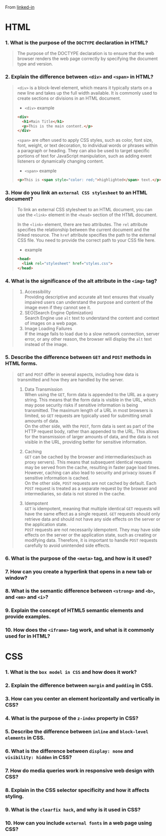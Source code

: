 From [linked-in](https://www.linkedin.com/posts/harisahmad59_frontend-interview-questions-ugcPost-7175011891927285760-24bQ?utm_source=combined_share_message&utm_medium=member_desktop)

# HTML
### 1. What is the purpose of the `DOCTYPE` declaration in HTML?
 > The purpose of the DOCTYPE declaration is to ensure that the web browser renders the web page correctly by specifying the document type and version.
### 2. Explain the difference between `<div>` and `<span>` in HTML?
> `<div>` is a block-level element, which means it typically starts on a new line and takes up the full width available.
> It is commonly used to create sections or divisions in an HTML document.
> - `<div>` example
> ```html
> <div>
>   <h1>Main Title</h1>
>   <p>This is the main content.</p>
> </div>
> ```
> `<span>` are often used to apply CSS styles, such as color, font size, font, weight, or text decoration, to individual words or phrases within a paragraph or heading.
> They can also be used to target specific portions of text for JavaScript manipulation, such as adding event listeners or dynamically changing content.
> - `<span>` example
> ```html
> <p>This is <span style="color: red;">highlighted</span> text.</p>
> ```
>

### 3. How do you link an `external CSS stylesheet` to an HTML document?
> To link an external CSS stylesheet to an HTML document, you can use the `<link>` element in the `<head>` section of the HTML document.
>
> In the `<link>` element, there are two attributes.
> The `rel` attribute specifies the relationship between the current document and the linked resource.
> The `href` attribute specifies the path to the external CSS file. You need to provide the correct path to your CSS file here.
> - example
> ```html
> <head>    
>   <link rel="stylesheet" href="styles.css">
> </head>
> ```
### 4. What is the significance of the alt attribute in the `<img>` tag?
> 1. Accessibility <br>
> Providing descriptive and accurate alt text ensures that visually impaired users can understand the purpose and content of the image even if they cannot see it.
> 2. SEO(Search Engine Optimization) <br>
> Search Engine use `alt` text to understand the content and context of images on a web page.
> 3. Image Loading Failures <br>
> If the image fails to load due to a slow network connection, server error, or any other reason, the browser will display the `alt` text instead of the image.
### 5. Describe the difference between `GET` and `POST` methods in HTML forms.
> `GET` and `POST` differ in several aspects, including how data is transmitted and how they are handled by the server.
> 1. Data Transmission <br>
> When using the `GET`, form data is appended to the URL as a query string. This means that the form data is visible in the URL, which may pose security risks if sensitive information is being transmitted. The maximum length of a URL in most browsers is limited, so `GET` requests are typically used for submitting small amounts of data. <br>
> On the other side, with the `POST`, form data is sent as part of the HTTP request body, rather than appended to the URL. This allows for the transmission of larger amounts of data, and the data is not visible in the URL, providing better for sensitive information.
> 
> 2. Caching <br>
> `GET` can be cached by the browser and intermediaries(such as proxy servers). This means that subsequent identical requests may be served from the cache, resulting in faster page load times. However, caching can also lead to security and privacy issues if sensitive information is cached. <br>
> On the other side, `POST` requests are not cached by default. Each `POST` request is treated as a separate request by the browser and intermediaries, so data is not stored in the cache.
>
> 3. Idempotent <br>
> `GET` is idempotent, meaning that multiple identical `GET` requests will have the same effect as a single request. `GET` requests should only retrieve data and should not have any side effects on the server or the application state.<br>
> `POST` requests are not necessarily idempotent. They may have side effects on the server or the application state, such as creating or modifying data. Therefore, it is important to handle `POST` requests carefully to avoid unintended side effects.

### 6. What is the purpose of the `<meta>` tag, and how is it used?
### 7. How can you create a hyperlink that opens in a new tab or window?
### 8. What is the semantic difference between `<strong>` and `<b>`, and `<em>` and `<i>`?
### 9. Explain the concept of HTML5 semantic elements and provide examples.
### 10. How does the `<iframe>` tag work, and what is it commonly used for in HTML?
# CSS
### 1. What is the `box model in CSS` and how does it work?
### 2. Explain the difference between `margin` and `padding` in CSS.
### 3. How can you center an element horizontally and vertically in CSS?
### 4. What is the purpose of the `z-index` property in CSS?
### 5. Describe the difference between `inline` and `block-level elements` in CSS.
### 6. What is the difference between `display: none` and `visibility: hidden` in CSS?
### 7. How do media queries work in responsive web design with CSS?
### 8. Explain in the CSS selector specificity and how it affects styling.
### 9. What is the `clearfix hack`, and why is it used in CSS?
### 10. How can you include `external fonts` in a web page using CSS?
